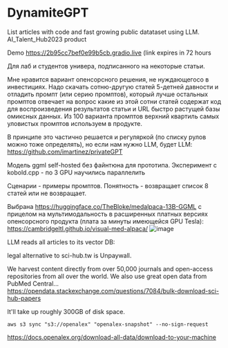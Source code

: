 # DynamiteGPT
List articles with code and fast growing public datataset using LLM. 
AI_Talent_Hub2023 product


Demo https://2b95cc7bef0e99b5cb.gradio.live (link expires in 72 hours

Для лаб и студентов универа, подписанного на некоторые статьи.

Мне нравится вариант опенсорсного решения, не нуждающегосо в инвестициях. Надо скачать сотню-другую статей 5-детней давности и отладить промпт (или серию промптов), который лучше остальных промптов отвечает на вопрос какие из этой сотни статей содержат код для воспроизведения результатов статьи и URL быстро растущей базы омиксных данных. Из 100 варианта промптов верхний квартиль самых уловистых промптов используем в продукте.

В принципе это частично решается и регуляркой (по списку рулов можно тоже определять), но если нам нужно LLM, будет LLM:  https://github.com/imartinez/privateGPT

Модель ggml self-hosted без файнтюна для прототипа. Эксперимент с kobold.cpp - по 3 GPU научились параллелить



Сценарии - примеры промптов. Понятность - возвращает список 8 статей или не возвращает.

Выбрана 
https://huggingface.co/TheBloke/medalpaca-13B-GGML
с прицелом на мультимодальность в расширенных платных версиях опенсорсного продукта (плата за минуты имеющейся GPU Tesla): https://cambridgeltl.github.io/visual-med-alpaca/
![image](https://github.com/korziner/DynamiteGPT/assets/1572185/a46ebea8-9874-42b5-8e29-d1ba5dab0eb9)


LLM reads all articles to its vector DB:

legal alternative to sci-hub.tw is Unpaywall.

We harvest content directly from over 50,000 journals and open-access repositories from all over the world. We also use great open data from PubMed Central...
https://opendata.stackexchange.com/questions/7084/bulk-download-sci-hub-papers


It'll take up roughly 300GB of disk space.

    aws s3 sync "s3://openalex" "openalex-snapshot" --no-sign-request

https://docs.openalex.org/download-all-data/download-to-your-machine
